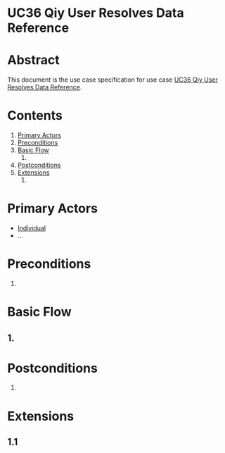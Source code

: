 # UC36 Qiy User Resolves Data Reference

# Abstract

This document is the use case specification for use case [UC36 Qiy User Resolves Data Reference](UC36%20Qiy%20User%20Resolves%20Data%20Reference.md).

# Contents


1. [Primary Actors](#primary-actors)
1. [Preconditions](#preconditions)
1. [Basic Flow](#basic-flow)
	1. [](#1-)
1. [Postconditions](#postconditions)
1. [Extensions](#extensions)
	1. [](#11-)

# Primary Actors

* [Individual](../Definitions.md#individual)
* ...

# Preconditions

1.

# Basic Flow

## 1. 

# Postconditions

1.

# Extensions

## 1.1

